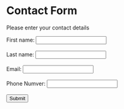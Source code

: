 <!DOCTYPE html>
<html>
<body>  
   <h1>Contact Form</h1>
   <p>Please enter your contact details</p>
<form action="/action_page.php" method="get">
  <label for="fname">First name:</label>
  <input type="text" id="fname" name="fname"><br><br>
  <label for="lname">Last name:</label>
  <input type="text" id="lname" name="lname"><br><br>
  <label for="Email">Email:</label>
  <input type="text" id="Email" name="Email"><br><br>
  <label for="Phone Number">Phone Numver:</label>
  <input type="text" id="Phone Number" name="Phone Number"><br><br>
  <input type="submit" value="Submit">
</form>
</body>
</html>
